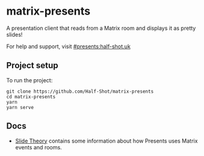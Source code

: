 # matrix-presents

A presentation client that reads from a Matrix room and displays it as pretty slides!

For help and support, visit [#presents:half-shot.uk](https://matrix.to/#/#presents:half-shot.uk)

## Project setup

To run the project:

```
git clone https://github.com/Half-Shot/matrix-presents
cd matrix-presents
yarn
yarn serve
```

## Docs

- [Slide Theory](docs/slide-theory.md) contains some information about how Presents uses Matrix events and rooms.